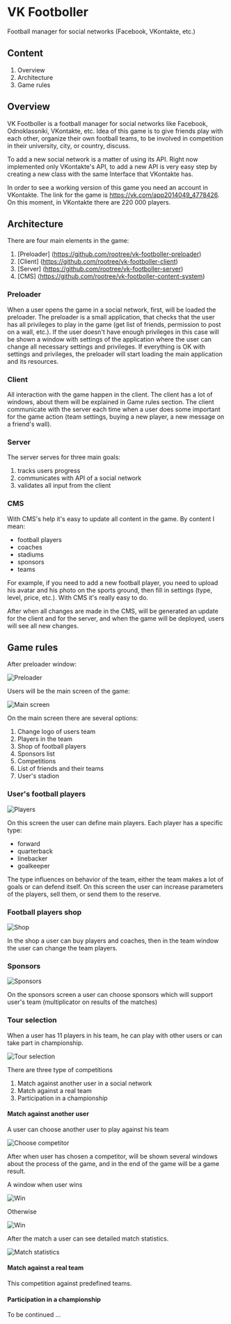 # VK Footboller
Football manager for social networks (Facebook, VKontakte, etc.)

## Content

1. Overview
2. Architecture
3. Game rules


## Overview

VK Footboller is a football manager for social networks like Facebook, Odnoklassniki, VKontakte, etc. Idea of this game is to give friends play with each other, organize their own football teams, to be involved in competition in their university, city, or country, discuss.

To add a new social network is a matter of using its API. Right now implemented only VKontakte's API, to add a new API is very easy step by creating a new class with the same Interface that VKontakte has.

In order to see a working version of this game you need an account in VKontakte. The link for the game is https://vk.com/app2014049_4778426. On this moment, in VKontakte there are 220 000 players.


## Architecture

There are four main elements in the game:

1. [Preloader] (https://github.com/rootree/vk-footboller-preloader)
2. [Client] (https://github.com/rootree/vk-footboller-client)
3. [Server] (https://github.com/rootree/vk-footboller-server)
4. [CMS] (https://github.com/rootree/vk-footboller-content-system)

### Preloader

When a user opens the game in a social network, first, will be loaded the preloader. The preloader is a small application, that checks that the user has all privileges to play in the game (get list of friends, permission to post on a wall, etc.). If the user doesn't have enough privileges in this case will be shown a window with settings of the application where the user can change all necessary settings and privileges. If everything is OK with settings and privileges, the preloader will start loading the main application and its resources.

### Client

All interaction with the game happen in the client. The client has a lot of windows, about them will be explained in Game rules section. The client communicate with the server each time when a user does some important for the game action (team settings, buying a new player, a new message on a friend's wall).

### Server

The server serves for three main goals:

1. tracks users progress
2. communicates with API of a social network
3. validates all input from the client

### CMS

With CMS's help it's easy to update all content in the game. By content I mean:

- football players
- coaches
- stadiums
- sponsors
- teams

For example, if you need to add a new football player, you need to upload his avatar and his photo on the sports ground, then fill in settings (type, level, price, etc.). With CMS it's really easy to do.

After when all changes are made in the CMS, will be generated an update for the client and for the server, and when the game will be deployed, users will see all new changes.


## Game rules

After preloader window: 

![Preloader](https://github.com/rootree/vk-footboller/blob/master/IMG/preloader.png?raw=true "Preloader window")

Users will be the main screen of the game:

![Main screen](https://github.com/rootree/vk-footboller/blob/master/IMG/main.jpg?raw=true "Main screen")

On the main screen there are several options:

1. Change logo of users team
2. Players in the team
3. Shop of football players
4. Sponsors list
5. Competitions
6. List of friends and their teams
7. User's stadion

### User's football players

![Players](https://github.com/rootree/vk-footboller/blob/master/IMG/my_team.png?raw=true "Players")

On this screen the user can define main players. Each player has a specific type:

- forward
- quarterback
- linebacker
- goalkeeper

The type influences on behavior of the team, either the team makes a lot of goals or can defend itself. On this screen the user can increase parameters of the players, sell them, or send them to the reserve.

### Football players shop

![Shop](https://github.com/rootree/vk-footboller/blob/master/IMG/shop.jpg?raw=true "Shop")

In the shop a user can buy players and coaches, then in the team window the user can change the team players.

### Sponsors

![Sponsors](https://github.com/rootree/vk-footboller/blob/master/IMG/sponsor.png?raw=true "Sponsors")

On the sponsors screen a user can choose sponsors which will support user's team (multiplicator on results of the matches)

### Tour selection

When a user has 11 players in his team, he can play with other users or can take part in championship.

![Tour selection](https://github.com/rootree/vk-footboller/blob/master/IMG/tour_selection.jpg?raw=true "Tour selection")

There are three type of competitions

1. Match against another user in a social network
2. Match against a real team
3. Participation in a championship

#### Match against another user

A user can choose another user to play against his team

![Choose competitor](https://github.com/rootree/vk-footboller/blob/master/IMG/choose_competitor.jpg?raw=true "Choose competitor")

After when user has chosen a competitor, will be shown several windows about the process of the game, and in the end of the game will be a game result.

A window when user wins

![Win](https://github.com/rootree/vk-footboller/blob/master/IMG/win.jpg?raw=true "Win")

Otherwise

![Win](https://github.com/rootree/vk-footboller/blob/master/IMG/lose.png?raw=true "Win")

After the match a user can see detailed match statistics.

![Match statistics](https://github.com/rootree/vk-footboller/blob/master/IMG/result_of_match.png?raw=true "Match statistics")

#### Match against a real team

This competition against predefined teams.

#### Participation in a championship

To be continued ...